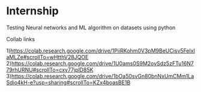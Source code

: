 # Internship
Testing Neural networks and ML algorithm on datasets using python

Collab links

1)https://colab.research.google.com/drive/1PiiRKohm0V3pM9BeUCisv5FeIxlaMLZe#scrollTo=wHtthV28JQOE
2)https://colab.research.google.com/drive/1U0ams0S9M2ovSdz5zFTu16N779rhURNU#scrollTo=cxy77jplD85K
3)https://colab.research.google.com/drive/1bOa50svGn80bnNxUmCMm1LaSdio4kH-e?usp=sharing#scrollTo=KZx4boasBE1B
